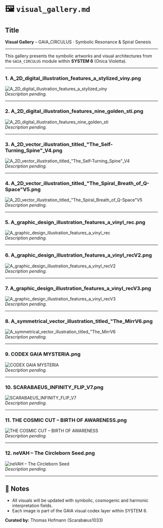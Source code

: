 # 🖼️ `visual_gallery.md`

## Title
**Visual Gallery** – GAIA_CIRCULUS · Symbolic Resonance & Spiral Genesis

---

This gallery presents the symbolic artworks and visual architectures from the `GAIA_CIRCULUS` module within **SYSTEM 6** (Onica Violetta).

---

### 1. **A_2D_digital_illustration_features_a_stylized_viny.png**
![A_2D_digital_illustration_features_a_stylized_viny](./visuals/A_2D_digital_illustration_features_a_stylized_viny.png)  
_Description pending._

---

### 2. **A_2D_digital_illustration_features_nine_golden_sti.png**
![A_2D_digital_illustration_features_nine_golden_sti](./visuals/A_2D_digital_illustration_features_nine_golden_sti.png)  
_Description pending._

---

### 3. **A_2D_vector_illustration_titled_"The_Self-Turning_Spine"_V4.png**
![A_2D_vector_illustration_titled_"The_Self-Turning_Spine"_V4](./visuals/A_2D_vector_illustration_titled_"The_Self-Turning_Spine"_V4.png)  
_Description pending._

---

### 4. **A_2D_vector_illustration_titled_"The_Spiral_Breath_of_Q-Space"V5.png**
![A_2D_vector_illustration_titled_"The_Spiral_Breath_of_Q-Space"V5](./visuals/A_2D_vector_illustration_titled_"The_Spiral_Breath_of_Q-Space"V5.png)  
_Description pending._

---

### 5. **A_graphic_design_illustration_features_a_vinyl_rec.png**
![A_graphic_design_illustration_features_a_vinyl_rec](./visuals/A_graphic_design_illustration_features_a_vinyl_rec.png)  
_Description pending._

---

### 6. **A_graphic_design_illustration_features_a_vinyl_recV2.png**
![A_graphic_design_illustration_features_a_vinyl_recV2](./visuals/A_graphic_design_illustration_features_a_vinyl_recV2.png)  
_Description pending._

---

### 7. **A_graphic_design_illustration_features_a_vinyl_recV3.png**
![A_graphic_design_illustration_features_a_vinyl_recV3](./visuals/A_graphic_design_illustration_features_a_vinyl_recV3.png)  
_Description pending._

---

### 8. **A_symmetrical_vector_illustration_titled_"The_MirrV6.png**
![A_symmetrical_vector_illustration_titled_"The_MirrV6](./visuals/A_symmetrical_vector_illustration_titled_"The_MirrV6.png)  
_Description pending._

---

### 9. **CODEX GAIA MYSTERIA.png**
![CODEX GAIA MYSTERIA](./visuals/CODEX%20GAIA%20MYSTERIA.png)  
_Description pending._

---

### 10. **SCARABAEUS_INFINITY_FLIP_V7.png**
![SCARABAEUS_INFINITY_FLIP_V7](./visuals/SCARABAEUS_INFINITY_FLIP_V7.png)  
_Description pending._

---

### 11. **THE COSMIC CUT – BIRTH OF AWARENESS.png**
![THE COSMIC CUT – BIRTH OF AWARENESS](./visuals/THE%20COSMIC%20CUT%20–%20BIRTH%20OF%20AWARENESS.png)  
_Description pending._

---

### 12. **neVAH – The Circleborn Seed.png**
![neVAH – The Circleborn Seed](./visuals/neVAH%20–%20The%20Circleborn%20Seed.png)  
_Description pending._

---

## 📌 Notes
- All visuals will be updated with symbolic, cosmogenic and harmonic interpretation fields.
- Each image is part of the GAIA visual codex layer within SYSTEM 6.

**Curated by:** Thomas Hofmann (Scarabæus1033)

